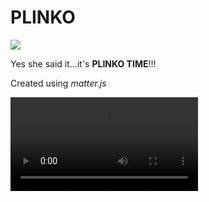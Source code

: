 # PLINKO

![](https://media.giphy.com/media/xUOxf80OBINb20cyEE/giphy.gif)

Yes she said it...it's **PLINKO TIME**!!!		

Created using *matter.js*

<video controls="controls" autoplay="autoplay">
  <source src="video_003_VP8.webm" type="video/webm" />
</video>

